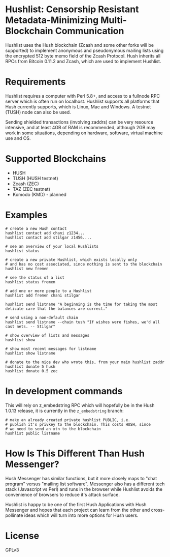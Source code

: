 # Hushlist: Censorship Resistant Metadata-Minimizing Multi-Blockchain Communication

Hushlist uses the Hush blockchain (Zcash and some other forks will be supported)
to implement anonymous and pseudonymous mailing lists using the encrypted
512 byte memo field of the Zcash Protocol. Hush inherits all RPCs
from Bitcoin 0.11.2 and Zcash, which are used to implement Hushlist.

# Requirements

Hushlist requires a computer with Perl 5.8+, and access to a fullnode RPC server
which is often run on localhost. Hushlist supports all platforms that Hush currently
supports, which is Linux, Mac and Windows. A testnet (TUSH) node can also be used.

Sending shielded transactions (involving zaddrs) can be very resource
intensive, and at least 4GB of RAM is recommended, although 2GB may work in
some situations, depending on hardware, software, virtual machine use and OS.

# Supported Blockchains

* HUSH
* TUSH  (HUSH testnet)
* Zcash (ZEC)
* TAZ   (ZEC testnet)
* Komodo (KMD) - planned

# Examples

    # create a new Hush contact
    hushlist contact add chani z1234...
    hushlist contact add stilgar z1456....

    # see an overview of your local Hushlists
    hushlist status

    # create a new private Hushlist, which exists locally only
    # and has no cost associated, since nothing is sent to the blockchain
    hushlist new fremen

    # see the status of a list
    hushlist status fremen

    # add one or more people to a Hushlist
    hushlist add fremen chani stilgar

    hushlist send listname "A beginning is the time for taking the most delicate care that the balances are correct."

    # send using a non-default chain
    hushlist send listname --chain tush "If wishes were fishes, we'd all cast nets. -- Stilgar"

    # show overview of lists and messages
    hushlist show

    # show most recent messages for listname
    hushlist show listname

    # donate to the nice dev who wrote this, from your main hushlist zaddr
    hushlist donate 5 hush
    hushlist donate 0.5 zec

# In development commands

This will rely on z\_embedstring RPC which will hopefully be in the Hush 1.0.13 release,
it is currently in the `z_embedstring` branch:

    # make an already created private hushlist PUBLIC, i.e.
    # publish it's privkey to the blockchain. This costs HUSH, since
    # we need to send an xtn to the blockchain
    hushlist public listname

# How Is This Different Than Hush Messenger?

Hush Messenger has similar functions, but it more closely maps to "chat
program" versus "mailing list software". Messenger also has a different tech
stack (Javascript vs Perl) and runs in the browser while Hushlist avoids the
convenience of browsers to reduce it's attack surface.

Hushlist is happy to be one of the first Hush Applications with Hush Messenger
and hopes that each project can learn from the other and cross-pollinate ideas
which will turn into more options for Hush users.

# License

GPLv3
